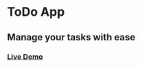 # ToDo App
## Manage your tasks with ease

### [Live Demo](https://arshalsoren-todo-app.netlify.app/)